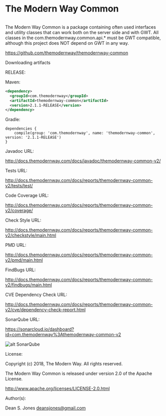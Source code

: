 The Modern Way Common
======

![<TMW>](http://docs.themodernway.com/tmw4.jpg)

The Modern Way Common is a package containing often used interfaces and utility classes that can work both on the server side and with GWT. All classes in the com.themodernway.common.api.* must be GWT compatible, although this project does NOT depend on GWT in any way.

https://github.com/themodernway/themodernway-common

Downloading artifacts

RELEASE:

Maven:
```xml
<dependency>
  <groupId>com.themodernway</groupId>
  <artifactId>themodernway-common</artifactId>
  <version>2.1.1-RELEASE</version>
</dependency>
```
Gradle:
```
dependencies {
    compile(group: 'com.themodernway', name: 'themodernway-common', version: '2.1.1-RELEASE')
}
```
Javadoc URL:

http://docs.themodernway.com/docs/javadoc/themodernway-common-v2/

Tests URL:

http://docs.themodernway.com/docs/reports/themodernway-common-v2/tests/test/

Code Coverage URL:

http://docs.themodernway.com/docs/reports/themodernway-common-v2/coverage/

Check Style URL:

http://docs.themodernway.com/docs/reports/themodernway-common-v2/checkstyle/main.html

PMD URL:

http://docs.themodernway.com/docs/reports/themodernway-common-v2/pmd/main.html

FindBugs URL:

http://docs.themodernway.com/docs/reports/themodernway-common-v2/findbugs/main.html

CVE Dependency Check URL:

http://docs.themodernway.com/docs/reports/themodernway-common-v2/cve/dependency-check-report.html

SonarQube URL:

https://sonarcloud.io/dashboard?id=com.themodernway%3Athemodernway-common-v2

![alt SonarQube](https://sonarcloud.io/api/project_badges/quality_gate?project=com.themodernway%3Athemodernway-common-v2 "SonarQube")

License:

Copyright (c) 2018, The Modern Way. All rights reserved.

The Modern Way Common is released under version 2.0 of the Apache License.

http://www.apache.org/licenses/LICENSE-2.0.html

Author(s):

Dean S. Jones
deansjones@gmail.com
